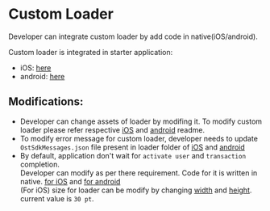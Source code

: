 # Custom Loader
Developer can integrate custom loader by add code in native(iOS/android).

Custom loader is integrated in starter application:

- iOS: [here](../ios/Loader)
- android: [here](../android/app/src/customloader)

## Modifications:
* Developer can change assets of loader by modifing it. To modify custom loader please refer respective [iOS](https://github.com/ostdotcom/ost-wallet-sdk-ios/blob/release-2.4/Samples/CustomLoader/OstMockCustomLoader.md#customize-loader) and [android](https://github.com/ostdotcom/ost-wallet-sdk-android/blob/release-2.4/Samples/customloader/OstCustomLoader.md#customize-loader) readme.  
* To modify error message for custom loader, developer needs to update `OstSdkMessages.json` file present in loader folder of [iOS](../ios/Loader) and [android](../android/app/src/customloader)
* By default, application don't wait for `activate user` and `transaction` completion. <br /> 
Developer can modify as per there requirement. Code for it is written in native. [for iOS](../ios/Loader/OstMockLoaderManager.swift#L25) and [for android](../android/app/src/customloader/src/OstMockLoaderManager.java#L25) <br />
(For iOS) size for loader can be modify by changing [width](../ios/Loader/OstMockLoaderViewController.swift#L197) and [height](../ios/Loader/OstMockLoaderViewController.swift#L198). current value is `30 pt`.
